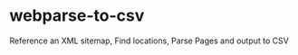 webparse-to-csv
===============

Reference an XML sitemap, Find locations, Parse Pages and output to CSV

